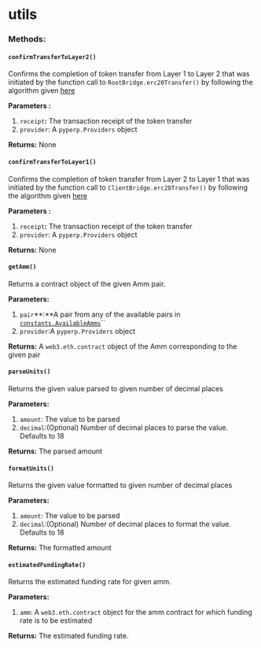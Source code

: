 # utils

### **Methods:**

#### **`confirmTransferToLayer2()`**

Confirms the completion of token transfer from Layer 1 to Layer 2 that was initiated by the function call to `RootBridge.erc20Transfer()` by following the algorithm given [here](https://docs.perp.fi/sdk-documentation/smart-contract-javascript-dev-guide#deposit-and-withdraw-between-ethereum-and-xdai)

**Parameters :**

1. `receipt`**:** The transaction receipt of the token transfer
2. `provider`: A `pyperp.Providers` object 

**Returns:** None

#### **`confirmTransferToLayer1()`**

Confirms the completion of token transfer from Layer 2 to Layer 1 that was initiated by the function call to `ClientBridge.erc20Transfer()` by following the algorithm given [here](https://docs.perp.fi/sdk-documentation/smart-contract-javascript-dev-guide#deposit-and-withdraw-between-ethereum-and-xdai)

**Parameters :**

1. `receipt`**:** The transaction receipt of the token transfer
2. `provider`: A `pyperp.Providers` object 

**Returns:** None

#### `getAmm()`

Returns a contract object of the given Amm pair. 

**Parameters:**

1. `pair`**:**A pair from any of the available pairs in [`constants.AvailableAmms`](https://github.com/DeveloperInProgress/PyPerp/blob/49c1dc7d44a15f2d4377d41d6b480e49a0d11a9f/pyperp/constants.py#L5)\`\`
2. `provider`:A `pyperp.Providers` object 

**Returns:** A `web3.eth.contract` object of the Amm corresponding to the given pair

#### `parseUnits()`

Returns the given value parsed to given number of decimal places

**Parameters:**

1. `amount`: The value to be parsed
2. `decimal`:\(Optional\) Number of decimal places to parse the value. Defaults to 18

**Returns:** The parsed amount

#### `formatUnits()`

Returns the given value formatted to given number of decimal places

**Parameters:**

1. `amount`: The value to be parsed
2. `decimal`:\(Optional\) Number of decimal places to format the value. Defaults to 18

**Returns:** The formatted amount

#### **`estimatedFundingRate()`**

Returns the estimated funding rate for given amm.

**Parameters:**

1. `amm`:  A `web3.eth.contract` object for the amm contract for which funding rate is to be estimated

**Returns:**  The estimated funding rate.

